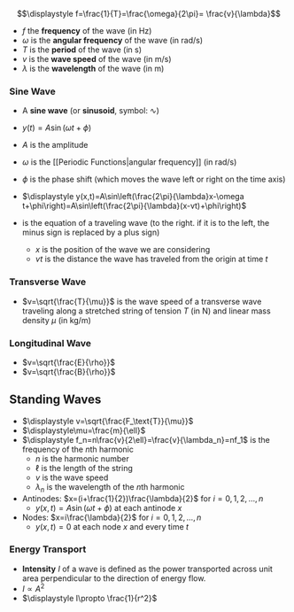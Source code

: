 $$\displaystyle f=\frac{1}{T}=\frac{\omega}{2\pi}= \frac{v}{\lambda}$$
- $f$ the **frequency** of the wave (in $\mathsf{Hz}$)
- $\omega$ is the **angular frequency** of the wave (in $\mathsf{rad/s}$)
- $T$ is the **period** of the wave (in $\mathsf{s}$)
- $v$ is the **wave speed** of the wave (in $\mathsf{m/s}$)
- $\lambda$ is the **wavelength** of the wave (in $\mathsf{m}$)

### Sine Wave

- A **sine wave** (or **sinusoid**, symbol: ∿)
- $y(t)=A\sin(\omega t + \phi)$
- $A$ is the amplitude
- $\omega$ is the [[Periodic Functions|angular frequency]] (in $\mathsf{rad/s}$)
- $\phi$ is the phase shift (which moves the wave left or right on the time axis)

- $\displaystyle y(x,t)=A\sin\left(\frac{2\pi}{\lambda}x-\omega t+\phi\right)=A\sin\left(\frac{2\pi}{\lambda}(x-vt)+\phi\right)$
- is the equation of a traveling wave (to the right. if it is to the left, the minus sign is replaced by a plus sign)
	- $x$ is the position of the wave we are considering
	- $vt$ is the distance the wave has traveled from the origin at time $t$









### Transverse Wave 

- $v=\sqrt{\frac{T}{\mu}}$ is the wave speed of a transverse wave traveling along a stretched string of tension $T$ (in $\mathsf{N}$) and linear mass density $\mu$ (in $\mathsf{kg/m}$)

### Longitudinal Wave

- $v=\sqrt{\frac{E}{\rho}}$ 
- $v=\sqrt{\frac{B}{\rho}}$


## Standing Waves

- $\displaystyle v=\sqrt{\frac{F_\text{T}}{\mu}}$
- $\displaystyle\mu=\frac{m}{\ell}$ 
- $\displaystyle f_n=n\frac{v}{2\ell}=\frac{v}{\lambda_n}=nf_1$ is the frequency of the $n$th harmonic
	- $n$ is the harmonic number
	- $\ell$ is the length of the string
	- $v$ is the wave speed
	- $\lambda_n$ is the wavelength of the $n$th harmonic
- Antinodes: $x=(i+\frac{1}{2})\frac{\lambda}{2}$ for $i=0,1,2,\ldots,n$
	- $y(x,t)=A\sin(\omega t+\phi)$ at each antinode $x$
- Nodes: $x=i\frac{\lambda}{2}$ for $i=0,1,2,\ldots,n$
	- $y(x,t)=0$ at each node $x$ and every time $t$


### Energy Transport

- **Intensity** $I$ of a wave is defined as the power transported across unit area perpendicular to the direction of energy flow. 
- $I\propto A^2$
- $\displaystyle I\propto \frac{1}{r^2}$

 